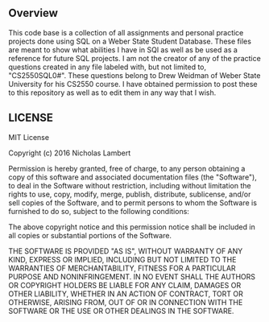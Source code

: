 Overview
------------------------------
This code base is a collection of all assignments and personal practice projects done using SQL on a Weber State Student Database. These files are meant to show what abilities I have in SQl as well as be used as a reference for future SQL projects. I am not the creator of any of the practice questions created in any file labeled with, but not limited to, "CS2550SQL0#". These questions belong to Drew Weidman of Weber State University for his CS2550 course.  I have obtained permission to post these to this repository as well as to edit them in any way that I wish.

LICENSE
------------------------------

MIT License

Copyright (c) 2016 Nicholas Lambert

Permission is hereby granted, free of charge, to any person obtaining a copy
of this software and associated documentation files (the "Software"), to deal
in the Software without restriction, including without limitation the rights
to use, copy, modify, merge, publish, distribute, sublicense, and/or sell
copies of the Software, and to permit persons to whom the Software is
furnished to do so, subject to the following conditions:

The above copyright notice and this permission notice shall be included in all
copies or substantial portions of the Software.

THE SOFTWARE IS PROVIDED "AS IS", WITHOUT WARRANTY OF ANY KIND, EXPRESS OR
IMPLIED, INCLUDING BUT NOT LIMITED TO THE WARRANTIES OF MERCHANTABILITY,
FITNESS FOR A PARTICULAR PURPOSE AND NONINFRINGEMENT. IN NO EVENT SHALL THE
AUTHORS OR COPYRIGHT HOLDERS BE LIABLE FOR ANY CLAIM, DAMAGES OR OTHER
LIABILITY, WHETHER IN AN ACTION OF CONTRACT, TORT OR OTHERWISE, ARISING FROM,
OUT OF OR IN CONNECTION WITH THE SOFTWARE OR THE USE OR OTHER DEALINGS IN THE
SOFTWARE.